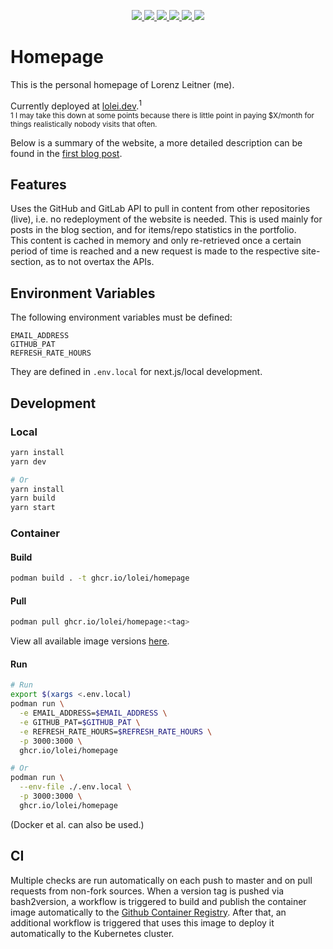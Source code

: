 <p align="center">
  <a href="https://github.com/LoLei/homepage/actions/workflows/preliminary.yml" alt="Workflow preliminary">
    <img src="https://github.com/LoLei/homepage/actions/workflows/preliminary.yml/badge.svg"/>
  </a>
  <a href="https://github.com/LoLei/homepage/actions/workflows/build-publish-deploy.yml" alt="Workflow build publish deploy">
    <img src="https://github.com/LoLei/homepage/actions/workflows/build-publish-deploy.yml/badge.svg"/>
  </a>
    <a href="https://lolei.dev/" alt="Website">
    <img src="https://img.shields.io/website?url=https%3A%2F%2Flolei.dev%2F"/>
  </a>
  <a href="https://github.com/LoLei/homepage/blob/main/LICENSE" alt="License">
    <img src="https://img.shields.io/github/license/lolei/homepage"/>
  </a>
  <a href="https://github.com/LoLei/homepage/releases" alt="Release">
    <img src="https://img.shields.io/github/v/tag/lolei/homepage"/>
  </a>
  <a href="https://github.com/LoLei/homepage/pkgs/container/homepage" alt="Package">
    <img src="https://img.shields.io/github/v/tag/lolei/homepage?color=blueviolet&label=package"/>
  </a>
</p>

# Homepage

This is the personal homepage of Lorenz Leitner (me).

Currently deployed at [lolei.dev](https://lolei.dev).<sup>1</sup>  
<sup>1 I may take this down at some points because there is little point in paying $X/month for
things realistically nobody visits that often.</sup>

Below is a summary of the website, a more detailed description can be found in the
[first blog post](https://lolei.dev/posts/2021-06-24-how-this-website-works.md).

## Features

Uses the GitHub and GitLab API to pull in content from other repositories
(live), i.e. no redeployment of the website is needed. This is used mainly for
posts in the blog section, and for items/repo statistics in the portfolio.  
This content is cached in memory and only re-retrieved once a certain period of
time is reached and a new request is made to the respective site-section, as to
not overtax the APIs.

## Environment Variables

The following environment variables must be defined:

```
EMAIL_ADDRESS
GITHUB_PAT
REFRESH_RATE_HOURS
```

They are defined in `.env.local` for next.js/local development.

## Development

### Local

```sh
yarn install
yarn dev

# Or
yarn install
yarn build
yarn start
```

### Container

#### Build

```sh
podman build . -t ghcr.io/lolei/homepage
```

#### Pull

```sh
podman pull ghcr.io/lolei/homepage:<tag>
```

View all available image versions [here](https://github.com/LoLei/homepage/pkgs/container/homepage).

#### Run

```sh
# Run
export $(xargs <.env.local)
podman run \
  -e EMAIL_ADDRESS=$EMAIL_ADDRESS \
  -e GITHUB_PAT=$GITHUB_PAT \
  -e REFRESH_RATE_HOURS=$REFRESH_RATE_HOURS \
  -p 3000:3000 \
  ghcr.io/lolei/homepage

# Or
podman run \
  --env-file ./.env.local \
  -p 3000:3000 \
  ghcr.io/lolei/homepage
```

(Docker et al. can also be used.)

## CI

Multiple checks are run automatically on each push to master and on pull requests from non-fork
sources. When a version tag is pushed via bash2version, a workflow is triggered to build and publish
the container image automatically to the [Github Container Registry](https://github.com/LoLei/homepage/pkgs/container/homepage).
After that, an additional workflow is triggered that uses this image to deploy it automatically to
the Kubernetes cluster.
